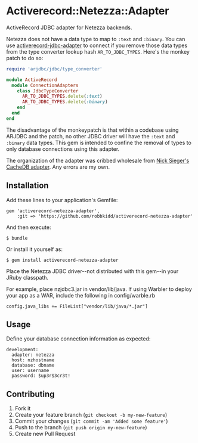 # Activerecord::Netezza::Adapter

ActiveRecord JDBC adapter for Netezza backends.

Netezza does not have a data type to map to `:text` and `:binary`. You can
use
[activerecord-jdbc-adapter](https://github.com/jruby/activerecord-jdbc-adapter)
to connect if you remove those data types from the type converter lookup
hash `AR_TO_JDBC_TYPES`. Here's the monkey patch to do so:

```ruby
require 'arjdbc/jdbc/type_converter'

module ActiveRecord
  module ConnectionAdapters
    class JdbcTypeConverter
      AR_TO_JDBC_TYPES.delete(:text)
      AR_TO_JDBC_TYPES.delete(:binary)
    end
  end
end
```

The disadvantage of the monkeypatch is that within a codebase using
ARJDBC and the patch, no other JDBC driver will have the `:text` and
`:binary` data types. This gem is intended to confine the removal of
types to only database connections using this adapter.

The organization of the adapter was cribbed wholesale from
[Nick Sieger's CacheDB adapter](https://github.com/nicksieger/activerecord-cachedb-adapter).
Any errors are my own.

## Installation

Add these lines to your application's Gemfile:

    gem 'activerecord-netezza-adapter', 
        :git => 'https://github.com/robbkidd/activerecord-netezza-adapter'

And then execute:

    $ bundle

Or install it yourself as:

    $ gem install activerecord-netezza-adapter

Place the Netezza JDBC driver--not distributed with this gem--in 
your JRuby classpath. 

For example, place nzjdbc3.jar in vendor/lib/java. If using Warbler 
to deploy your app as a WAR, include the following in config/warble.rb

    config.java_libs += FileList["vendor/lib/java/*.jar"]

## Usage

Define your database connection information as expected:

    development:
      adapter: netezza
      host: nzhostname
      database: dbname
      user: username
      password: $up3r$3cr3t!


## Contributing

1. Fork it
2. Create your feature branch (`git checkout -b my-new-feature`)
3. Commit your changes (`git commit -am 'Added some feature'`)
4. Push to the branch (`git push origin my-new-feature`)
5. Create new Pull Request
